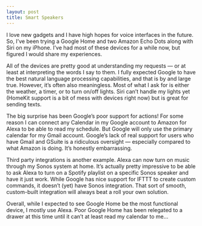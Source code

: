 ```yaml
---
layout: post
title: Smart Speakers
---
```


I love new gadgets and I have high hopes for voice interfaces in the future.
So, I’ve been trying a Google Home and two Amazon Echo Dots along with Siri on
my iPhone. I’ve had most of these devices for a while now, but figured I would
share my experiences.

All of the devices are pretty good at understanding my requests — or at least
at interpreting the words I say to them. I fully expected Google to have the
best natural language processing capabilities, and that is by and large true.
However, it’s often also meaningless. Most of what I ask for is either the
weather, a timer, or to turn on/off lights. Siri can’t handle my lights yet
(HomeKit support is a bit of mess with devices right now) but is great for
sending texts.

The big surprise has been Google’s poor support for actions! For some reason I
can connect any Calendar in my Google account to Amazon for Alexa to be able
to read my schedule. But Google will only use the primary calendar for my
Gmail account. Google’s lack of real support for users who have Gmail and
GSuite is a ridiculous oversight — especially compared to what Amazon is
doing. It’s honestly embarrassing.

Third party integrations is another example. Alexa can now turn on music
through my Sonos system at home. It’s actually pretty impressive to be able to
ask Alexa to turn on a Spotify playlist on a specific Sonos speaker and have
it just work. While Google has nice support for IFTTT to create custom
commands, it doesn’t (yet) have Sonos integration. That sort of smooth,
custom-built integration will always beat a roll your own solution.

Overall, while I expected to see Google Home be the most functional device, I
mostly use Alexa. Poor Google Home has been relegated to a drawer at this time
until it can’t at least read my calendar to me…

